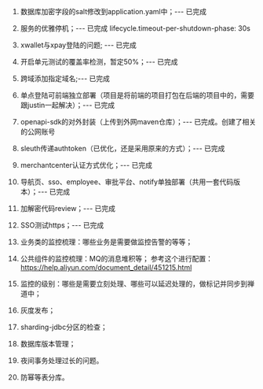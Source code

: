 1. 数据库加密字段的salt修改到application.yaml中；--- 已完成
2. 服务的优雅停机；--- 已完成
     lifecycle.timeout-per-shutdown-phase: 30s
3. xwallet与xpay登陆的问题; --- 已完成
4. 开启单元测试的覆盖率检测，暂定50%；--- 已完成
5. 跨域添加指定域名;--- 已完成
7. 单点登陆可前端独立部署（项目是将前端的项目打包在后端的项目中的，需要跟justin一起解决）；--- 已完成
6. openapi-sdk的对外封装（上传到外网maven仓库）；--- 已完成。创建了相关的公网账号
12. sleuth传递authtoken（已优化，还是采用原来的方式）；--- 已完成
14. merchantcenter认证方式优化；--- 已完成
16. 导航页、sso、employee、审批平台、notify单独部署（共用一套代码版本）；--- 已完成
17. 加解密代码review；--- 已完成
20. SSO测试https；--- 已完成

8. 业务类的监控梳理：哪些业务是需要做监控告警的等等；
9. 公共组件的监控梳理：MQ的消息堆积等；
   参考这个进行配置：https://help.aliyun.com/document_detail/451215.html
10. 监控的级别：哪些是需要立刻处理、哪些可以延迟处理的，做标记并同步到禅道中；
11. 灰度发布；
13. sharding-jdbc分区的检查；
15. 数据库版本管理；
18. 夜间事务处理过长的问题。
19. 防幂等表分库。
 